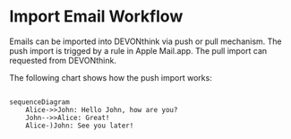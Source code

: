 # Import Email Workflow

Emails can be imported into DEVONthink via push or pull mechanism. The push import is trigged by a rule in Apple Mail.app. The pull import can requested from DEVONthink.

The following chart shows how the push import works:

```mermaid 

sequenceDiagram
    Alice->>John: Hello John, how are you?
    John-->>Alice: Great!
    Alice-)John: See you later!

```
